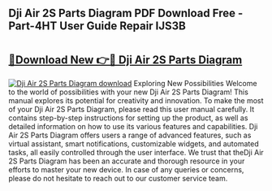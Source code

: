 ## Dji Air 2S Parts Diagram PDF Download Free - Part-4HT User Guide Repair IJS3B

# <h2><a href="http://dflsamg.blite.top/?on=Dji+Air+2S+Parts+Diagram">🔗Download New 👉🔴 Dji Air 2S Parts Diagram</a></h2>

[![Dji Air 2S Parts Diagram download](https://i.imgur.com/lujVjoI.png)](http://dflsamg.blite.top/?on=Dji+Air+2S+Parts+Diagram)
Exploring New Possibilities Welcome to the world of possibilities with your new Dji Air 2S Parts Diagram! This manual explores its potential for creativity and innovation. To make the most of your Dji Air 2S Parts Diagram, please read this user manual carefully. It contains step-by-step instructions for setting up the product, as well as detailed information on how to use its various features and capabilities. Dji Air 2S Parts Diagram offers users a range of advanced features, such as virtual assistant, smart notifications, customizable widgets, and automated tasks, all easily controlled through the user interface. We trust that theDji Air 2S Parts Diagram has been an accurate and thorough resource in your efforts to master your new device. In case of any queries or concerns, please do not hesitate to reach out to our customer service team.

